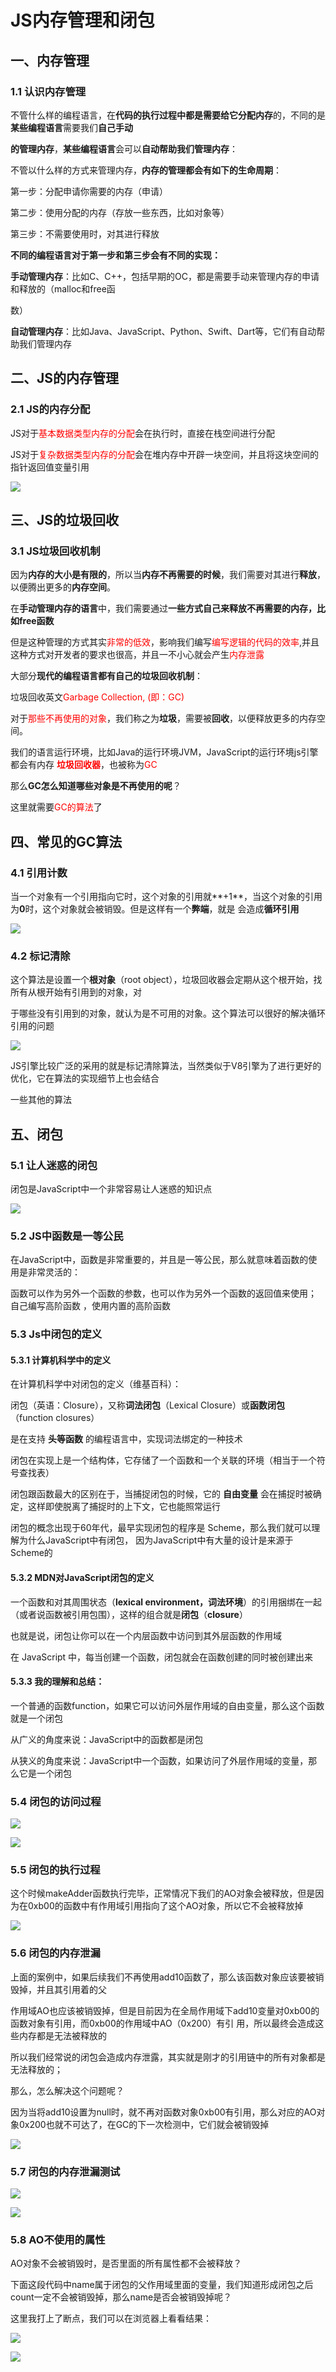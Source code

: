# JS内存管理和闭包

## 一、内存管理

### 1.1  认识内存管理

不管什么样的编程语言，在**代码的执行过程中都是需要给它分配内存**的，不同的是**某些编程语言**需要我们**自己手动** 

**的管理内存**，**某些编程语言**会可以**自动帮助我们管理内存**： 

不管以什么样的方式来管理内存，**内存的管理都会有如下的生命周期**： 

第一步：分配申请你需要的内存（申请）

第二步：使用分配的内存（存放一些东西，比如对象等）

第三步：不需要使用时，对其进行释放

**不同的编程语言对于第一步和第三步会有不同的实现：**

**手动管理内存**：比如C、C++，包括早期的OC，都是需要手动来管理内存的申请和释放的（malloc和free函 

数）

**自动管理内存**：比如Java、JavaScript、Python、Swift、Dart等，它们有自动帮助我们管理内存

## 二、JS的内存管理

### 2.1    JS的内存分配

JS对于<span style="color:red">基本数据类型内存的分配</span>会在执行时，直接在栈空间进行分配

JS对于<span style="color:red">复杂数据类型内存的分配</span>会在堆内存中开辟一块空间，并且将这块空间的指针返回值变量引用

![](E:\notes\imgs\javascript\JS内存分配.png)

## 三、JS的垃圾回收

### 3.1  JS垃圾回收机制

因为**内存的大小是有限的**，所以当**内存不再需要的时候**，我们需要对其进行**释放**，以便腾出更多的**内存空间**。

在**手动管理内存的语言**中，我们需要通过**一些方式自己来释放不再需要的内存，比如free函数**

但是这种管理的方式其实<span style='color:red'>非常的低效</span>，影响我们编写<span style='color:red'>编写逻辑的代码的效率</span>,并且这种方式对开发者的要求也很高，并且一不小心就会产生<span style="color:red">内存泄露</span>

大部分**现代的编程语言都有自己的垃圾回收机制**：

垃圾回收英文<span style='color:red'>Garbage Collection, (即：GC)</span>

对于<span style='color:red'>那些不再使用的对象</span>，我们称之为**垃圾**，需要被**回收**，以便释放更多的内存空间。

我们的语言运行环境，比如Java的运行环境JVM，JavaScript的运行环境js引擎都会有内存 **<span style='color:red'>垃圾回收器</span>**，也被称为<span style='color:red'>GC</span>

那么**GC怎么知道哪些对象是不再使用的呢**？

这里就需要<span style='color:red'>GC的算法</span>了

## 四、常见的GC算法

### 4.1  引用计数

当一个对象有一个引用指向它时，这个对象的引用就**+1**，当这个对象的引用为**0**时，这个对象就会被销毁。但是这样有一个**弊端**，就是 会造成**循环引用**

![](E:\notes\imgs\javascript\引用计数的循环引用.png)

### 4.2  标记清除

这个算法是设置一个**根对象**（root object），垃圾回收器会定期从这个根开始，找所有从根开始有引用到的对象，对 

于哪些没有引用到的对象，就认为是不可用的对象。这个算法可以很好的解决循环引用的问题

![](E:\notes\imgs\javascript\标记清除算法.png)

JS引擎比较广泛的采用的就是标记清除算法，当然类似于V8引擎为了进行更好的优化，它在算法的实现细节上也会结合 

一些其他的算法

## 五、闭包

### 5.1  让人迷惑的闭包

闭包是JavaScript中一个非常容易让人迷惑的知识点

![](E:\notes\imgs\javascript\让人迷惑的闭包.png)

### 5.2 JS中函数是一等公民

在JavaScript中，函数是非常重要的，并且是一等公民，那么就意味着函数的使用是非常灵活的： 

函数可以作为另外一个函数的参数，也可以作为另外一个函数的返回值来使用；  自己编写高阶函数 ，使用内置的高阶函数

### 5.3 Js中闭包的定义

#### 5.3.1 计算机科学中的定义

在计算机科学中对闭包的定义（维基百科）： 

闭包（英语：Closure），又称**词法闭包**（Lexical Closure）或**函数闭包**（function closures）

 是在支持 **头等函数** 的编程语言中，实现词法绑定的一种技术

 闭包在实现上是一个结构体，它存储了一个函数和一个关联的环境（相当于一个符号查找表）

 闭包跟函数最大的区别在于，当捕捉闭包的时候，它的 **自由变量** 会在捕捉时被确定，这样即使脱离了捕捉时的上下文，它也能照常运行

闭包的概念出现于60年代，最早实现闭包的程序是 Scheme，那么我们就可以理解为什么JavaScript中有闭包， 因为JavaScript中有大量的设计是来源于Scheme的

#### 5.3.2 MDN对JavaScript闭包的定义

一个函数和对其周围状态（**lexical environment，词法环境**）的引用捆绑在一起（或者说函数被引用包围），这样的组合就是**闭包**（**closure**）

也就是说，闭包让你可以在一个内层函数中访问到其外层函数的作用域 

在 JavaScript 中，每当创建一个函数，闭包就会在函数创建的同时被创建出来

#### 5.3.3 我的理解和总结： 

一个普通的函数function，如果它可以访问外层作用域的自由变量，那么这个函数就是一个闭包

 从广义的角度来说：JavaScript中的函数都是闭包

从狭义的角度来说：JavaScript中一个函数，如果访问了外层作用域的变量，那么它是一个闭包

### 5.4  闭包的访问过程

![](E:\notes\imgs\javascript\闭包代码.png)

![](E:\notes\imgs\javascript\闭包过程.png)

### 5.5 闭包的执行过程

这个时候makeAdder函数执行完毕，正常情况下我们的AO对象会被释放，但是因为在0xb00的函数中有作用域引用指向了这个AO对象，所以它不会被释放掉

![](E:\notes\imgs\javascript\闭包的引用指向.png)

### 5.6 闭包的内存泄漏

上面的案例中，如果后续我们不再使用add10函数了，那么该函数对象应该要被销毁掉，并且其引用着的父 

作用域AO也应该被销毁掉，但是目前因为在全局作用域下add10变量对0xb00的函数对象有引用，而0xb00的作用域中AO（0x200）有引 用，所以最终会造成这些内存都是无法被释放的

所以我们经常说的闭包会造成内存泄露，其实就是刚才的引用链中的所有对象都是无法释放的； 

那么，怎么解决这个问题呢？ 

因为当将add10设置为null时，就不再对函数对象0xb00有引用，那么对应的AO对象0x200也就不可达了，在GC的下一次检测中，它们就会被销毁掉

![](E:\notes\imgs\javascript\闭包解决内存泄漏.png)

### 5.7  闭包的内存泄漏测试

![](E:\notes\imgs\javascript\闭包的内存泄漏测试.png)

![](E:\notes\imgs\javascript\闭包内存泄漏测试状况.png)

### 5.8 AO不使用的属性

AO对象不会被销毁时，是否里面的所有属性都不会被释放？ 

下面这段代码中name属于闭包的父作用域里面的变量，我们知道形成闭包之后count一定不会被销毁掉，那么name是否会被销毁掉呢？ 

这里我打上了断点，我们可以在浏览器上看看结果：

![](E:\notes\imgs\javascript\AO不使用的属性代码.png)

![](E:\notes\imgs\javascript\AO不使用的属性反馈.png)